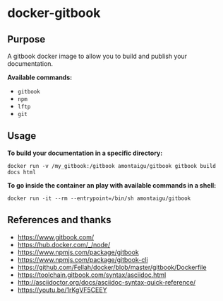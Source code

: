 # docker-gitbook

## Purpose

A gitbook docker image to allow you to build and publish your documentation.

**Available commands:**
* ```gitbook```
* ```npm```
* ```lftp```
* ```git```

## Usage

**To build your documentation in a specific directory:**
```
docker run -v /my_gitbook:/gitbook amontaigu/gitbook gitbook build docs html
```

**To go inside the container an play with available commands in a shell:**
```
docker run -it --rm --entrypoint=/bin/sh amontaigu/gitbook
```

## References and thanks

* https://www.gitbook.com/
* https://hub.docker.com/_/node/
* https://www.npmjs.com/package/gitbook
* https://www.npmjs.com/package/gitbook-cli
* https://github.com/Fellah/docker/blob/master/gitbook/Dockerfile
* https://toolchain.gitbook.com/syntax/asciidoc.html
* http://asciidoctor.org/docs/asciidoc-syntax-quick-reference/
* https://youtu.be/1rKgVF5CEEY
